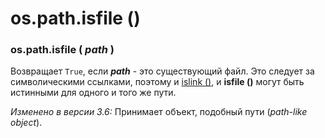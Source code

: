 # os.path.isfile \(\)

### os.path.isfile \( _path_ \)

Возвращает `True`, если _**path**_ - это существующий файл. Это следует за символическими ссылками, поэтому и [islink \(\)](os.path.islink.md), и **isfile \(\)** могут быть истинными для одного и того же пути.

_Изменено в версии 3.6:_ Принимает объект, подобный пути \(_path-like object_\).

